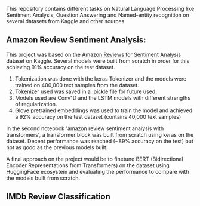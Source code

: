 This repository contains different tasks on Natural Language Processing like Sentiment Analysis, Question Answering and Named-entity recognition on several datasets from Kaggle and other sources



## Amazon Review Sentiment Analysis:

This project was based on the [Amazon Reviews for Sentiment Analysis](https://www.kaggle.com/datasets/bittlingmayer/amazonreviews) dataset on Kaggle.
Several models were built from scratch in order for this achieving 91% accuracy on the test dataset. 

1. Tokenization was done with the keras Tokenizer and the models were trained on 400,000 text samples from the dataset.
2. Tokenizer used was saved in a .pickle file for future used.
3. Models used are Conv1D and the LSTM models with different strengths of regularization. 
4. Glove pretrained embeddings was used to train the model and achieved a 92% accuracy on the test dataset (contains 40,000 text samples)

In the second notebook 'amazon review sentiment analysis with transformers', a transformer block was built from scratch using keras on the dataset. Decent performance was reached (~89% accuracy on the test) but not as good as the previous models built. 

A final approach on the project would be to finetune BERT (Bidirectional Encoder Representations from Transformers) on the dataset using HuggingFace ecosystem and evaluating the performance to compare with the models built from scratch.

## IMDb Review Classification
